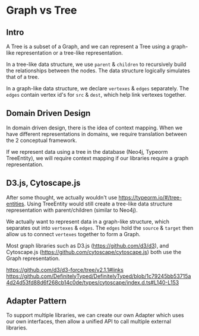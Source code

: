 # Graph vs Tree

## Intro

A Tree is a subset of a Graph, and we can represent a Tree using a graph-like representation or a tree-like representation.

In a tree-like data structure, we use `parent` & `children` to recursively build the relationships between the nodes. The data structure logically simulates that of a tree.

In a graph-like data structure, we declare `vertexes` & `edges` separately. The `edges` contain vertex id's for `src` & `dest`, which help link vertexes together.

## Domain Driven Design

In domain driven design, there is the idea of context mapping. When we have different representations in domains, we require translation between the 2 conceptual framework.

If we represent data using a tree in the database (Neo4j, Typeorm TreeEntity), we will require context mapping if our libraries require a graph representation.

## D3.js, Cytoscape.js

After some thought, we actually wouldn't use https://typeorm.io/#/tree-entities. Using TreeEntity would still create a tree-like data structure representation with parent/children (similar to Neo4j).

We actually want to represent data in a graph-like structure, which separates out into `vertexes` & `edges`. The `edges` hold the `source` & `target` then allow us to connect `vertexes` together to form a Graph.

Most graph libraries such as D3.js (https://github.com/d3/d3), and Cytoscape.js (https://github.com/cytoscape/cytoscape.js) both use the Graph representation.

https://github.com/d3/d3-force/tree/v2.1.1#links
https://github.com/DefinitelyTyped/DefinitelyTyped/blob/1c79245bb53715a4d24d53fd88d6f268cb14c0de/types/cytoscape/index.d.ts#L140-L153

## Adapter Pattern

To support multiple libraries, we can create our own Adapter which uses our own interfaces, then allow a unified API to call multiple external libraries.
